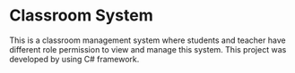 # Classroom System
This is a classroom management system where students and teacher have different role permission to view and manage this system. This project was developed by using C# framework.
